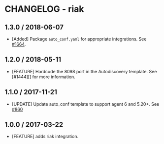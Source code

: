 # CHANGELOG - riak

## 1.3.0 / 2018-06-07

* [Added] Package `auto_conf.yaml` for appropriate integrations. See [#1664](https://github.com/DataDog/integrations-core/pull/1664).

## 1.2.0 / 2018-05-11

* [FEATURE] Hardcode the 8098 port in the Autodiscovery template. See [#1444][] for more information.

## 1.1.0 / 2017-11-21

* [UPDATE] Update auto_conf template to support agent 6 and 5.20+. See [#860][]

## 1.0.0 / 2017-03-22

* [FEATURE] adds riak integration.

<!--- The following link definition list is generated by PimpMyChangelog --->
[#860]: https://github.com/DataDog/integrations-core/issues/860
